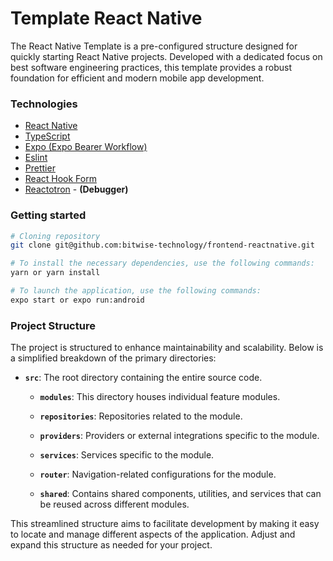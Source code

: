 # Template React Native

The React Native Template is a pre-configured structure designed for quickly starting React Native projects. Developed with a dedicated focus on best software engineering practices, this template provides a robust foundation for efficient and modern mobile app development.


### Technologies
- [React Native ](https://reactnative.dev/docs/getting-started)
- [TypeScript](https://www.typescriptlang.org/)
- [Expo (Expo Bearer Workflow)](https://expo.io/)
- [Eslint](https://eslint.org/)
- [Prettier](https://prettier.io/)
- [React Hook Form](https://react-hook-form.com/get-started)
- [Reactotron](https://github.com/infinitered/reactotron) - **(Debugger)**

### Getting started

```bash
# Cloning repository
git clone git@github.com:bitwise-technology/frontend-reactnative.git

# To install the necessary dependencies, use the following commands:
yarn or yarn install

# To launch the application, use the following commands:
expo start or expo run:android
```

### Project Structure

The project is structured to enhance maintainability and scalability. Below is a simplified breakdown of the primary directories:

- **`src`**: The root directory containing the entire source code.

  - **`modules`**: This directory houses individual feature modules.

  - **`repositories`**: Repositories related to the module.

  - **`providers`**: Providers or external integrations specific to the module.

  - **`services`**: Services specific to the module.

  - **`router`**: Navigation-related configurations for the module.

  - **`shared`**: Contains shared components, utilities, and services that can be reused across different modules.

This streamlined structure aims to facilitate development by making it easy to locate and manage different aspects of the application. Adjust and expand this structure as needed for your project.












